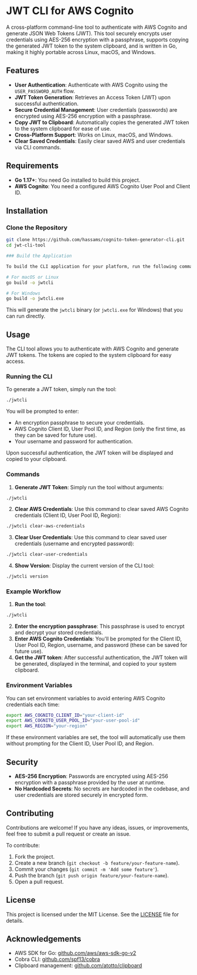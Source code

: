 # JWT CLI for AWS Cognito

A cross-platform command-line tool to authenticate with AWS Cognito and generate JSON Web Tokens (JWT). This tool securely encrypts user credentials using AES-256 encryption with a passphrase, supports copying the generated JWT token to the system clipboard, and is written in Go, making it highly portable across Linux, macOS, and Windows.

## Features

- **User Authentication**: Authenticate with AWS Cognito using the `USER_PASSWORD_AUTH` flow.
- **JWT Token Generation**: Retrieves an Access Token (JWT) upon successful authentication.
- **Secure Credential Management**: User credentials (passwords) are encrypted using AES-256 encryption with a passphrase.
- **Copy JWT to Clipboard**: Automatically copies the generated JWT token to the system clipboard for ease of use.
- **Cross-Platform Support**: Works on Linux, macOS, and Windows.
- **Clear Saved Credentials**: Easily clear saved AWS and user credentials via CLI commands.

## Requirements

- **Go 1.17+**: You need Go installed to build this project.
- **AWS Cognito**: You need a configured AWS Cognito User Pool and Client ID.

## Installation

### Clone the Repository

```bash
git clone https://github.com/hassams/cognito-token-generator-cli.git
cd jwt-cli-tool

### Build the Application

To build the CLI application for your platform, run the following command:

# For macOS or Linux
go build -o jwtcli

# For Windows
go build -o jwtcli.exe
```

This will generate the `jwtcli` binary (or `jwtcli.exe` for Windows) that you can run directly.

## Usage

The CLI tool allows you to authenticate with AWS Cognito and generate JWT tokens. The tokens are copied to the system clipboard for easy access.

### Running the CLI

To generate a JWT token, simply run the tool:

```bash
./jwtcli
```

You will be prompted to enter:
- An encryption passphrase to secure your credentials.
- AWS Cognito Client ID, User Pool ID, and Region (only the first time, as they can be saved for future use).
- Your username and password for authentication.

Upon successful authentication, the JWT token will be displayed and copied to your clipboard.

### Commands

1. **Generate JWT Token**: Simply run the tool without arguments:

```bash
./jwtcli
```

2. **Clear AWS Credentials**: Use this command to clear saved AWS Cognito credentials (Client ID, User Pool ID, Region):

```bash
./jwtcli clear-aws-credentials
```

3. **Clear User Credentials**: Use this command to clear saved user credentials (username and encrypted password):

```bash
./jwtcli clear-user-credentials
```

4. **Show Version**: Display the current version of the CLI tool:

```bash
./jwtcli version
```

### Example Workflow

1. **Run the tool**:

```bash
./jwtcli
```

2. **Enter the encryption passphrase**: This passphrase is used to encrypt and decrypt your stored credentials.
3. **Enter AWS Cognito Credentials**: You'll be prompted for the Client ID, User Pool ID, Region, username, and password (these can be saved for future use).
4. **Get the JWT token**: After successful authentication, the JWT token will be generated, displayed in the terminal, and copied to your system clipboard.

### Environment Variables

You can set environment variables to avoid entering AWS Cognito credentials each time:

```bash
export AWS_COGNITO_CLIENT_ID="your-client-id"
export AWS_COGNITO_USER_POOL_ID="your-user-pool-id"
export AWS_REGION="your-region"
```

If these environment variables are set, the tool will automatically use them without prompting for the Client ID, User Pool ID, and Region.

## Security

- **AES-256 Encryption**: Passwords are encrypted using AES-256 encryption with a passphrase provided by the user at runtime.
- **No Hardcoded Secrets**: No secrets are hardcoded in the codebase, and user credentials are stored securely in encrypted form.

## Contributing

Contributions are welcome! If you have any ideas, issues, or improvements, feel free to submit a pull request or create an issue.

To contribute:
1. Fork the project.
2. Create a new branch (`git checkout -b feature/your-feature-name`).
3. Commit your changes (`git commit -m 'Add some feature'`).
4. Push the branch (`git push origin feature/your-feature-name`).
5. Open a pull request.

## License

This project is licensed under the MIT License. See the [LICENSE](LICENSE) file for details.

## Acknowledgements

- AWS SDK for Go: [github.com/aws/aws-sdk-go-v2](https://github.com/aws/aws-sdk-go-v2)
- Cobra CLI: [github.com/spf13/cobra](https://github.com/spf13/cobra)
- Clipboard management: [github.com/atotto/clipboard](https://github.com/atotto/clipboard)
